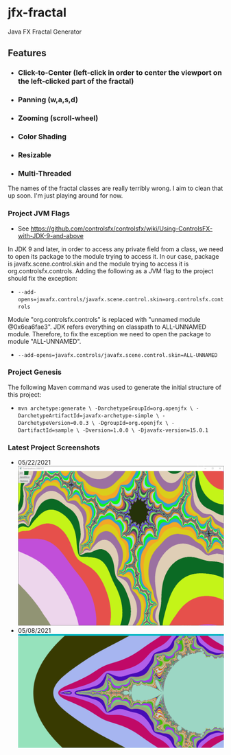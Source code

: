 # jfx-fractal
Java FX Fractal Generator

## Features
 - ### Click-to-Center (left-click in order to center the viewport on the left-clicked part of the fractal)
 - ### Panning (w,a,s,d)
 - ### Zooming (scroll-wheel)
 - ### Color Shading
 - ### Resizable
 - ### Multi-Threaded

The names of the fractal classes are really terribly wrong. I aim to clean that up soon. I'm just playing around for now.

### Project JVM Flags
 - See https://github.com/controlsfx/controlsfx/wiki/Using-ControlsFX-with-JDK-9-and-above
   
In JDK 9 and later, in order to access any private field from a class, we need to open its package to the module trying to access it. In our case, package is javafx.scene.control.skin and the module trying to access it is org.controlsfx.controls. Adding the following as a JVM flag to the project should fix the exception:
 - `--add-opens=javafx.controls/javafx.scene.control.skin=org.controlsfx.controls`

Module "org.controlsfx.controls" is replaced with "unnamed module @0x6ea6fae3". JDK refers everything on classpath to ALL-UNNAMED module. Therefore, to fix the exception we need to open the package to module "ALL-UNNAMED".
 - `--add-opens=javafx.controls/javafx.scene.control.skin=ALL-UNNAMED`

### Project Genesis
The following Maven command was used to generate the initial structure of this project:
 - `mvn archetype:generate \
-DarchetypeGroupId=org.openjfx \
-DarchetypeArtifactId=javafx-archetype-simple \
-DarchetypeVersion=0.0.3 \
-DgroupId=org.openjfx \
-DartifactId=sample \
-Dversion=1.0.0 \
-Djavafx-version=15.0.1`

### Latest Project Screenshots
- 05/22/2021 ![Screenshot](Capture2.PNG)
- 05/08/2021 ![Screenshot](Capture.PNG)